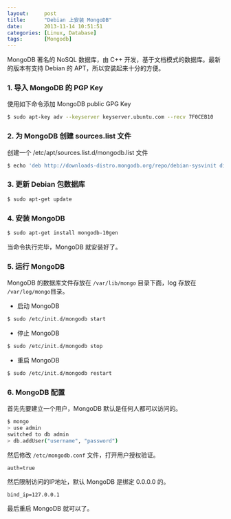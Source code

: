 ```yaml
---
layout:     post
title:      "Debian 上安装 MongoDB"
date:       2013-11-14 10:51:51
categories: [Linux, Database]
tags:       [Mongodb]
---
```


MongoDB 著名的 NoSQL 数据库，由 C++ 开发，基于文档模式的数据库。最新的版本有支持 Debian 的 APT，所以安装起来十分的方便。
<!--more-->

### 1. 导入 MongoDB 的 PGP Key

使用如下命令添加 MongoDB public GPG Key

```bash
$ sudo apt-key adv --keyserver keyserver.ubuntu.com --recv 7F0CEB10
```

### 2. 为 MongoDB 创建 sources.list 文件

创建一个 /etc/apt/sources.list.d/mongodb.list 文件

```bash
$ echo 'deb http://downloads-distro.mongodb.org/repo/debian-sysvinit dist 10gen' | sudo tee /etc/apt/sources.list.d/mongodb.list
```

### 3. 更新 Debian 包数据库

```bash
$ sudo apt-get update
```

### 4. 安装 MongoDB

```bash
$ sudo apt-get install mongodb-10gen
```

当命令执行完毕，MongoDB 就安装好了。

### 5. 运行 MongoDB

MongoDB 的数据库文件存放在 `/var/lib/mongo` 目录下面，log 存放在 `/var/log/mongo`目录。

- 启动 MongoDB

```bash
$ sudo /etc/init.d/mongodb start
```

- 停止 MongoDB

```bash
$ sudo /etc/init.d/mongodb stop
```

- 重启 MongoDB

```bash
$ sudo /etc/init.d/mongodb restart
```

### 6. MongoDB 配置

首先先要建立一个用户，MongoDB 默认是任何人都可以访问的。

```bash
$ mongo
> use admin
switched to db admin
> db.addUser("username", "password")
```

然后修改 `/etc/mongodb.conf` 文件，打开用户授权验证。

```
auth=true
```

然后限制访问的IP地址，默认 MongoDB 是绑定 0.0.0.0 的。

```
bind_ip=127.0.0.1
```

最后重启 MongoDB 就可以了。

